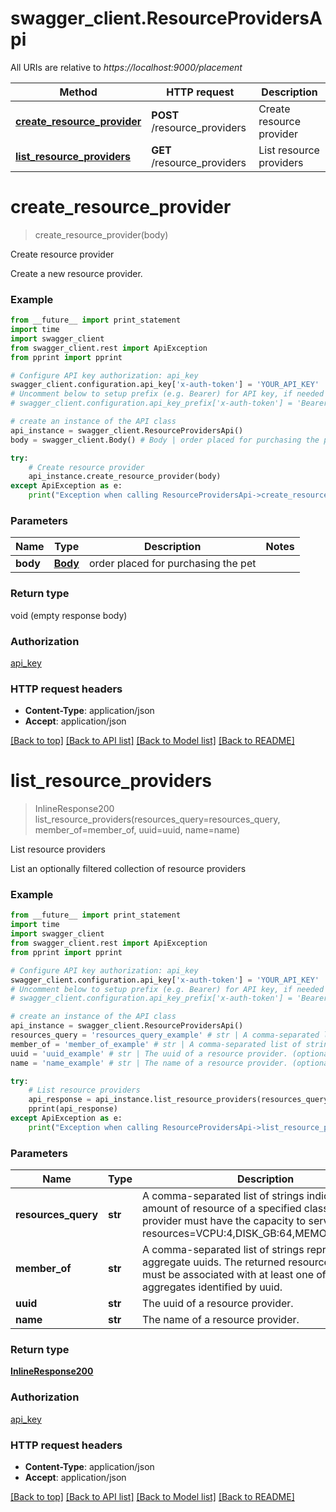 # swagger_client.ResourceProvidersApi

All URIs are relative to *https://localhost:9000/placement*

Method | HTTP request | Description
------------- | ------------- | -------------
[**create_resource_provider**](ResourceProvidersApi.md#create_resource_provider) | **POST** /resource_providers | Create resource provider
[**list_resource_providers**](ResourceProvidersApi.md#list_resource_providers) | **GET** /resource_providers | List resource providers


# **create_resource_provider**
> create_resource_provider(body)

Create resource provider

Create a new resource provider.

### Example 
```python
from __future__ import print_statement
import time
import swagger_client
from swagger_client.rest import ApiException
from pprint import pprint

# Configure API key authorization: api_key
swagger_client.configuration.api_key['x-auth-token'] = 'YOUR_API_KEY'
# Uncomment below to setup prefix (e.g. Bearer) for API key, if needed
# swagger_client.configuration.api_key_prefix['x-auth-token'] = 'Bearer'

# create an instance of the API class
api_instance = swagger_client.ResourceProvidersApi()
body = swagger_client.Body() # Body | order placed for purchasing the pet

try: 
    # Create resource provider
    api_instance.create_resource_provider(body)
except ApiException as e:
    print("Exception when calling ResourceProvidersApi->create_resource_provider: %s\n" % e)
```

### Parameters

Name | Type | Description  | Notes
------------- | ------------- | ------------- | -------------
 **body** | [**Body**](Body.md)| order placed for purchasing the pet | 

### Return type

void (empty response body)

### Authorization

[api_key](../README.md#api_key)

### HTTP request headers

 - **Content-Type**: application/json
 - **Accept**: application/json

[[Back to top]](#) [[Back to API list]](../README.md#documentation-for-api-endpoints) [[Back to Model list]](../README.md#documentation-for-models) [[Back to README]](../README.md)

# **list_resource_providers**
> InlineResponse200 list_resource_providers(resources_query=resources_query, member_of=member_of, uuid=uuid, name=name)

List resource providers

List an optionally filtered collection of resource providers

### Example 
```python
from __future__ import print_statement
import time
import swagger_client
from swagger_client.rest import ApiException
from pprint import pprint

# Configure API key authorization: api_key
swagger_client.configuration.api_key['x-auth-token'] = 'YOUR_API_KEY'
# Uncomment below to setup prefix (e.g. Bearer) for API key, if needed
# swagger_client.configuration.api_key_prefix['x-auth-token'] = 'Bearer'

# create an instance of the API class
api_instance = swagger_client.ResourceProvidersApi()
resources_query = 'resources_query_example' # str | A comma-separated list of strings indicating an amount of resource of a specified class that a provider must have the capacity to serve:: resources=VCPU:4,DISK_GB:64,MEMORY_MB:2048 (optional)
member_of = 'member_of_example' # str | A comma-separated list of strings representing aggregate uuids. The returned resource providers must be associated with at least one of the aggregates identified by uuid. (optional)
uuid = 'uuid_example' # str | The uuid of a resource provider. (optional)
name = 'name_example' # str | The name of a resource provider. (optional)

try: 
    # List resource providers
    api_response = api_instance.list_resource_providers(resources_query=resources_query, member_of=member_of, uuid=uuid, name=name)
    pprint(api_response)
except ApiException as e:
    print("Exception when calling ResourceProvidersApi->list_resource_providers: %s\n" % e)
```

### Parameters

Name | Type | Description  | Notes
------------- | ------------- | ------------- | -------------
 **resources_query** | **str**| A comma-separated list of strings indicating an amount of resource of a specified class that a provider must have the capacity to serve:: resources&#x3D;VCPU:4,DISK_GB:64,MEMORY_MB:2048 | [optional] 
 **member_of** | **str**| A comma-separated list of strings representing aggregate uuids. The returned resource providers must be associated with at least one of the aggregates identified by uuid. | [optional] 
 **uuid** | **str**| The uuid of a resource provider. | [optional] 
 **name** | **str**| The name of a resource provider. | [optional] 

### Return type

[**InlineResponse200**](InlineResponse200.md)

### Authorization

[api_key](../README.md#api_key)

### HTTP request headers

 - **Content-Type**: application/json
 - **Accept**: application/json

[[Back to top]](#) [[Back to API list]](../README.md#documentation-for-api-endpoints) [[Back to Model list]](../README.md#documentation-for-models) [[Back to README]](../README.md)

